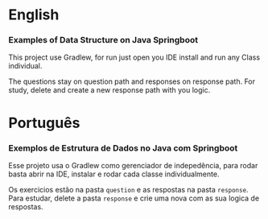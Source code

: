 # English
### Examples of Data Structure on Java Springboot

This project use Gradlew, for run just open you IDE install and run any Class individual.

The questions stay on question path and responses on response path.
For study, delete and create a new response path with you logic.

# Português
### Exemplos de Estrutura de Dados no Java com Springboot

Esse projeto usa o Gradlew como gerenciador de indepedência, para rodar basta abrir na IDE, instalar e rodar cada classe individualmente.

Os exercicios estão na pasta `question` e as respostas na pasta `response`.
Para estudar, delete a pasta `response` e crie uma nova com as sua logica de respostas.
